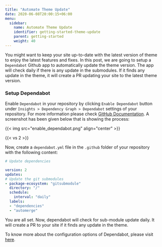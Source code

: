 ```yaml
---
title: "Automate Theme Update"
date: 2020-06-08T20:00:15+06:00
menu:
  sidebar:
    name: Automate Theme Update
    identifier: getting-started-theme-update
    parent: getting-started
    weight: 40
---
```


You might want to keep your site up-to-date with the latest version of theme to enjoy the latest features and fixes. In this post, we are going to setup a `Dependabot` Github app to automatically update the theme version. The app will check daily if there is any update in the submodules. If it finds any update in the theme, it will create a PR updating your site to the latest theme version.

### Setup Dependabot

Enable `Dependabot` in your repository by clicking `Enable Dependabot` button under `Insights > Dependency Graph > Dependabot` settings of your repository. For more information please check [GitHub Documentation](https://docs.github.com/en/code-security/supply-chain-security/keeping-your-dependencies-updated-automatically/enabling-and-disabling-version-updates). A screenshot has been given below that is showing the process:

{{< img src="enable_dependabot.png" align="center" >}}

{{< vs 2 >}}

Now, create a `dependabot.yml` file in the `.github` folder of your repository with the following content:

```yaml
# Update dependencies

version: 2
updates:
# Update the git submodules
- package-ecosystem: "gitsubmodule"
  directory: "/"
  schedule:
    interval: "daily"
  labels:
  - "dependencies"
  - "automerge"
```

You are all set. Now, dependabot will check for sub-module update daily. It will create a PR to your site if it finds any update in the theme.

To know more about the configuration options of Dependabot, please visit [here](https://docs.github.com/en/code-security/supply-chain-security/keeping-your-dependencies-updated-automatically/configuration-options-for-dependency-updates).
